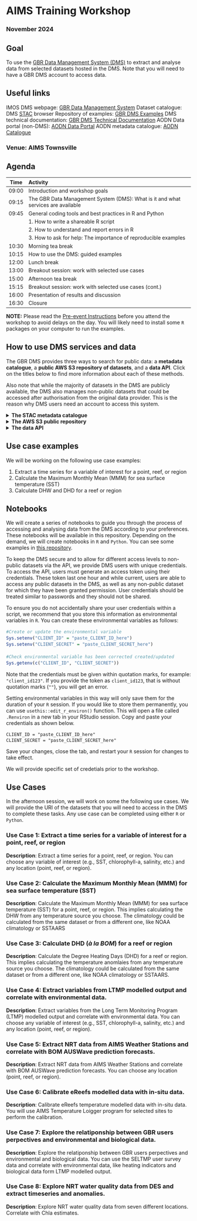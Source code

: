 # AIMS Training Workshop

### November 2024

## Goal

To use the [GBR Data Management System (DMS)](https://stac.reefdata.io/browser/?.language=en) to extract and analyse data from selected datasets hosted in the DMS. Note that you will need to have a GBR DMS account to access data.

## Useful links

IMOS DMS webpage: [GBR Data Management System](https://imos.org.au/data/access-ocean-data/great-barrier-reef-data-management-system)
Dataset catalogue: DMS [STAC](https://stac.reefdata.io/browser/?.language=en) browser
Repository of examples: [GBR DMS Examples](https://github.com/aodn/rimrep-examples)
DMS technical documentation: [GBR DMS Technical Documentation](https://github.com/aodn/rimrep-documentation)
AODN Data portal (non-DMS): [AODN Data Portal](https://portal.aodn.org.au/)
AODN metadata catalogue: [AODN Catalogue](https://catalogue-imos.aodn.org.au/geonetwork/srv/eng/catalog.search#/home)

### Venue: AIMS Townsville 

## Agenda
  

| Time  | Activity |
|-------|:---------------------------------------------------------------|
| 09:00 | Introduction and workshop goals                               |
| 09:15 | The GBR Data Management System (DMS): What is it and what services are available |
| 09:45 | General coding tools and best practices in R and Python  |
|       | 1. How to write a shareable R script                          |
|       | 2. How to understand and report errors in R                   |
|       | 3. How to ask for help: The importance of reproducible examples |
| 10:30 | Morning tea break                                             |
| 10:15 | How to use the DMS: guided examples                           |
| 12:00 | Lunch break                                                   |
| 13:00 | Breakout session: work with selected use cases              |
| 15:00 | Afternoon tea break                                           |
| 15:15 | Breakout session: work with selected use cases (cont.)             |
| 16:00 | Presentation of results and discussion                        |
| 16:30 | Closure                                                  |



**NOTE:** Please read the [Pre-event Instructions](https://github.com/aodn/rimrep-training/blob/main/Pre-Event%20Instructions.pdf) before you attend the workshop to avoid delays on the day. You will likely need to install some `R` packages on your computer to run the examples.  
 
## How to use DMS services and data

The GBR DMS provides three ways to search for public data: a **metadata catalogue**, a **public AWS S3 repository of datasets**, and a **data API**. Click on the titles below to find more information about each of these methods.

Also note that while the majority of datasets in the DMS are publicly available, the DMS also manages non-public datasets that could be accessed after authorisation from the original data provider. This is the reason why DMS users need an account to access this system.

<details>

<summary><b>The STAC metadata catalogue</b></summary>

The metadata catalogue is the discovery portal. The datasets are organised as *items* inside **collections**. A **collection** is a group of similar *items* (datasets) either maintained by the same data provider (e.g., GBRMPA), or it can also refer to a similar type of data. For example, GBRMPA maintains a set of administrative regions (e.g., GBR marine protected area boundaries) and another for natural features (e.g., reefs inside the boundaries of the GBR). Both of these datasets (*items*) are included under the same **collection** ([GBRMPA Administrative Spatial Regions](https://stac.reefdata.io/browser/collections/gbrmpa-admin-regions)).

In the DMS, you can search for datasets by their name or using keywords. This search will return any collections that contain items related to your query. You can further search filter results by selecting one of the collection and searching by temporal/spatial extent and names. This will return a set of items (within the chosen collection) that fits your query.

</details>

<details>

<summary><b>The AWS S3 public repository</b></summary>

All DMS datasets are stored in an Amazon AWS S3 public repository. If you know the location of the collection (the S3 URI) you can use this address to connect directly with the dataset. The S3 URI is provided in the [STAC](https://stac.reefdata.io/browser/) *item* page inside a **collection**.

![](images/clipboard-3883780758.png)

</details>

</details>

<details>

<summary><b>The data API</b></summary>

The data API services are provided through [pygeoapi](https://pygeoapi.io) a server implementation of a set of [OGC API standards](https://ogcapi.ogc.org). This service allows you to extract data from every collection using simple filters like time and space. Note that given that not all datasets in the DMS are publicly available, DMS users will need to an **Access Token** to access the DMS API services.

If you need access to the API services, contact the DMS team by emailing [info-dms\@utas.edu.au](mailto:info-dms@utas.edu.au). We will create a unique set of `CLIENT_ID` and `CLIENT_SECRET` that you can use to create an **Access Token** following the instructions in the next section of this document. Note that the `CLIENT_ID` and `CLIENT_SECRET` should be considered private information, just like a password. This is because these identifiers are linked to a user profile that defines the private datasets you are granted permission to access.

### Using the data API: How to get an access token

For human users, you need to login into the DMS system by accessing the [login](https://dashboard.reefdata.io) dashboard](<https://dashboard.reefdata.io>). Then, go to the same page again and copy the access token. You are ready to paste the token value into a variable, preferably an environment variable.

![](images/clipboard-2491887232.png)
  
If you are planning to use a Machine-to-Machine workflow, there are several ways you can request an access token. The DMS admin needs to create a "machine client" for you and provide user credentials: `client_id` and `client_secret`. These credentials should not be shared with others, you must store them in a secure way. Once you have your user credentials, you can generate an **access token** using command line commands or inside your code. Note that the **access token** is only valid for one hour, so it is possible that you need to request a new token for each new API call.  
  
Below, we include instructions about how to create this **access token** in `R` and the command line:
 
<details>

<summary><b>R</b></summary>

Included in this folder, you will find a file called `useful_functions.R`. This file includes a collection of functions that you may find useful when accessing data in the DMS. One of the functions we are including is `dms_token`, which requests an access token using your DMS user credentials.

In the chunk below, we assume that you have stored your user credentials as environmental variables in `R`. If you have not, we have instructions on how to set environmental variables under the [Notebooks](#notebooks) section further down in this document.

``` r
#Loading DMS custom made functions
source("R_notebooks/useful_functions.R")

#Get access token
token <- dms_token(Sys.getenv("CLIENT_ID"), Sys.getenv("CLIENT_SECRET"))
```

In the code above, the access token will be stored in `token` variable.

</details>

<details>

<summary><b>Command Line Interface</b></summary>

It is recommended to store the `CLIENT_ID` and `CLIENT_SECRET` as environmental variables. Assuming that you have already defined these environmental variables, you can request an access token using the following command:

``` bash
ACCESS_TOKEN=$(curl --location --request POST "https://keycloak.reefdata.io/realms/rimrep-production/protocol/openid-connect/token" -s \
  --header "Content-Type: application/x-www-form-urlencoded" \
  --data-urlencode "client_id=$CLIENT_ID" \
  --data-urlencode "client_secret=$CLIENT_SECRET" \
  --data-urlencode "grant_type=client_credentials" | jq -r '.["access_token"]')
```


</details>

</details>

## Use case examples
We will be working on the following use case examples:

1. Extract a time series for a variable of interest for a point, reef, or region  
2. Calculate the Maximum Monthly Mean (MMM) for sea surface temperature (SST)  
3. Calculate DHW and DHD for a reef or region

## Notebooks

We will create a series of notebooks to guide you through the process of accessing and analysing data from the DMS according to your preferences. These notebooks will be available in this repository. Depending on the demand, we will create notebooks in `R` and `Python`. You can see some examples in [this repository](https://github.com/aodn/rimrep-examples/). 
  
To keep the DMS secure and to allow for different access levels to non-public datasets via the API, we provide DMS users with unique credentials. To access the API, users must generate an access token using their credentials. These token last one hour and while current, users are able to access any public datasets in the DMS, as well as any non-public dataset for which they have been granted permission. User credentials should be treated similar to passwords and they should not be shared.

To ensure you do not accidentally share your user credentials within a script, we recommend that you store this information as environmental variables in `R`. You can create these environmental variables as follows:

``` r
#Create or update the environmental variable 
Sys.setenv("CLIENT_ID" = "paste_CLIENT_ID_here")
Sys.setenv("CLIENT_SECRET" = "paste_CLIENT_SECRET_here")

#Check environmental variable has been corrected created/updated
Sys.getenv(c("CLIENT_ID", "CLIENT_SECRET"))
```
  
Note that the credentials must be given within quotation marks, for example: `"client_id123"`. If you provide the token as `client_id123`, that is without quotation marks (`""`), you will get an error.   
  
Setting environmental variables in this way will only save them for the duration of your `R` session. If you would like to store them permanently, you can use `usethis::edit_r_environ()` function. This will open a file called `.Renviron` in a new tab in your RStudio session. Copy and paste your credentials as shown below.  
  
```
CLIENT_ID = "paste_CLIENT_ID_here"
CLIENT_SECRET = "paste_CLIENT_SECRET_here"
```

Save your changes, close the tab, and restart your `R` session for changes to take effect.

We will provide specific set of credetials prior to the workshop.


## Use Cases

In the afternoon session, we will work on some the following use cases. We will provide the URI of the datasets that you will need to access in the DMS to complete these tasks. Any use case can be completed using either `R` or `Python`.

### Use Case 1: Extract a time series for a variable of interest for a point, reef, or region
**Description**: Extract a time series for a point, reef, or region. You can choose any variable of interest (e.g., SST, chlorophyll-a, salinity, etc.) and any location (point, reef, or region). 

### Use Case 2: Calculate the Maximum Monthly Mean (MMM) for sea surface temperature (SST)
**Description**: Calculate the Maximum Monthly Mean (MMM) for sea surface temperature (SST) for a point, reef, or region. This implies calculating the DHW from any temperature source you choose. The climatology could be calculated from the same dataset or from a different one, like NOAA climatology or SSTAARS

### Use Case 3: Calculate DHD (*à la BOM*) for a reef or region
**Description**: Calculate the Degree Heating Days (DHD) for a reef or region. This implies calculating the temperature anomlaies from any temperature source you choose. The climatology could be calculated from the same dataset or from a different one, like NOAA climatology or SSTAARS.

### Use Case 4: Extract variables from LTMP modelled output and correlate with environmental data.
**Description**: Extract variables from the Long Term Monitoring Program (LTMP) modelled output and correlate with environmental data. You can choose any variable of interest (e.g., SST, chlorophyll-a, salinity, etc.) and any location (point, reef, or region).

### Use Case 5: Extract NRT data from AIMS Weather Stations and correlate with BOM AUSWave prediction forecasts.
**Description**: Extract NRT data from AIMS Weather Stations and correlate with BOM AUSWave prediction forecasts. You can choose any location (point, reef, or region).

### Use Case 6: Calibrate eReefs modelled data with in-situ data.
**Description**: Calibrate eReefs temperature modelled data with in-situ data. You will use AIMS Temperature Loigger program for selected sites to perform the calibration.

### Use Case 7: Explore the relatiponship between GBR users perpectives and environmental and biological data.
**Description**: Explore the relatiponship between GBR users perpectives and environmental and biological data. You can use the SELTMP user survey data and correlate with environmental data, like heating indicators and biological data form LTMP modelled output.

### Use Case 8: Explore NRT water quality data from DES and extract timeseries and anomalies.
**Description**: Explore NRT water quality data from seven different locations. Correlate with Chla estimates. 

